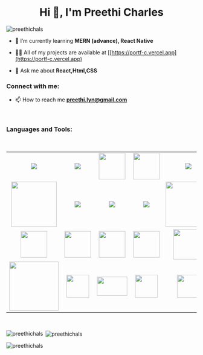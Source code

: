 <h1 align="center">Hi 👋, I'm Preethi Charles</h1>

<p align="left"> <img src="https://komarev.com/ghpvc/?username=preethichals&label=Profile%20views&color=0e75b6&style=flat" alt="preethichals" /> </p>

- 🌱 I’m currently learning **MERN (advance), React Native**

- 👨‍💻 All of my projects are available at [[https://portf-c.vercel.app](https://portf-c.vercel.app)

- 💬 Ask me about **React,Html,CSS**

<h3 align="left">Connect with me:</h3>

- 📫 How to reach me **preethi.lyn@gmail.com**



<p align="left">
</p>
<br/>
<h3 align="left">Languages and Tools:</h3>
<br/>
<table width="100">
<tr>
    <td align='center' width="190">
        <img src="https://www.vectorlogo.zone/logos/w3_html5/w3_html5-icon.svg">
    </td>
    <td align='center' width="190">
        <img src="https://www.vectorlogo.zone/logos/w3_css/w3_css-icon.svg">
    </td>
    <td align='center' width="190">
        <img src="https://upload.wikimedia.org/wikipedia/commons/6/6a/JavaScript-logo.png" width="70">
    </td>
     <td align='center' width="190">
        <img src="https://upload.wikimedia.org/wikipedia/commons/b/b2/Bootstrap_logo.svg" width="70">
    </td>
    <td align='center'  width="190">
        <img src="https://www.vectorlogo.zone/logos/reactjs/reactjs-icon.svg">
    </td>
</tr>
<tr>
    <td align='center' width="190">
       <img src="https://upload.wikimedia.org/wikipedia/commons/4/49/Redux.png" width="120">
    </td>
    <td align='center' width="190">
        <img src="https://www.vectorlogo.zone/logos/nodejs/nodejs-ar21.svg">
    </td>
     <td align='center' width="190">
         <img src="https://www.vectorlogo.zone/logos/mongodb/mongodb-ar21.svg">
    </td>
    <td align='center' width="190">
         <img src="https://www.vectorlogo.zone/logos/expressjs/expressjs-ar21.svg">
    </td>
    <td align='center'>
        <img src="https://www.vectorlogo.zone/logos/mysql/mysql-ar21.svg" width="120">
    </td>
</tr>
<tr>
    <td align='center'>
        <img src="https://www.vectorlogo.zone/logos/getpostman/getpostman-icon.svg" width="70">
    </td>
    <td align='center'>
        <img src="https://www.vectorlogo.zone/logos/github/github-tile.svg" width="70">
    </td>
    <td align='center'>
        <img src="https://www.vectorlogo.zone/logos/netlify/netlify-icon.svg" width="70">
    </td>
    <td align='center'>
        <img src="https://upload.wikimedia.org/wikipedia/commons/d/d5/Tailwind_CSS_Logo.svg" width="70">
    </td>
    <td align='center'>
        <img src="https://www.vectorlogo.zone/logos/npmjs/npmjs-ar21.svg" width="80">
    </td>
 <tr>
    <td align='center'>
        <img src="https://www.vectorlogo.zone/logos/yarnpkg/yarnpkg-ar21.svg" width="130">
    </td>
    <td align='center'>
        <img src="https://www.vectorlogo.zone/logos/git-scm/git-scm-icon.svg" width="60">
    </td>
   <td align='center'>
        <img src="https://upload.wikimedia.org/wikipedia/commons/3/33/Figma-logo.svg" width="80" height="50">
    </td>
    <td align='center'>
        <img src="https://upload.wikimedia.org/wikipedia/commons/a/af/Adobe_Photoshop_CC_icon.svg" width="60">
    </td>
   <td align='center'>
        <img src="https://www.vectorlogo.zone/logos/amazon_aws/amazon_aws-icon.svg" width="60">
    </td>
  </tr>
</tr>
</table>
<br/>

<p><img align="left" src="https://github-readme-stats.vercel.app/api/top-langs?username=preethichals&show_icons=true&locale=en&layout=compact" alt="preethichals" /></p>

<p>&nbsp;<img align="center" src="https://github-readme-stats.vercel.app/api?username=preethichals&show_icons=true&locale=en" alt="preethichals" /></p>

<p><img align="center" src="https://github-readme-streak-stats.herokuapp.com/?user=preethichals&" alt="preethichals" /></p>

